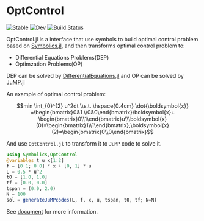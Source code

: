 # OptControl

[![Stable](https://img.shields.io/badge/docs-stable-blue.svg)](https://jake484.github.io/OptControl.jl/stable)
[![Dev](https://img.shields.io/badge/docs-dev-blue.svg)](https://jake484.github.io/OptControl.jl/dev)
[![Build Status](https://ci.appveyor.com/api/projects/status/github/jake484/OptControl.jl?svg=true)](https://ci.appveyor.com/project/jake484/OptControl-jl)

OptControl.jl is a interface that use symbols to build optimal control problem based on [Symbolics.jl](https://symbolics.juliasymbolics.org/dev/), and then transforms optimal control problem to:

* Differential Equations Problems(DEP)
* Optimzation Problems(OP)

DEP can be solved by [DifferentialEquations.jl](https://diffeq.sciml.ai/dev/) and OP can be solved by [JuMP.jl](https://jump.dev/JuMP.jl/stable/)

An example of optimal control problem:

```math
min \int_{0}^{2} u^2dt \\s.t. \hspace{0.4cm} \dot{\boldsymbol{x}} =\begin{bmatrix}0&1 \\0&0\end{bmatrix}\boldsymbol{x}+ \begin{bmatrix}0\\1\end{bmatrix}u\\\boldsymbol{x}(0)=\begin{bmatrix}1\\1\end{bmatrix},\boldsymbol{x}(2)=\begin{bmatrix}0\\0\end{bmatrix}
```

And use `OptControl.jl` to transform it to `JuMP` code to solve it.

```julia
using Symbolics,OptControl
@variables t u x[1:2]
f = [0 1; 0 0] * x + [0, 1] * u
L = 0.5 * u^2
t0 = [1.0, 1.0]
tf = [0.0, 0.0]
tspan = (0.0, 2.0)
N = 100
sol = generateJuMPcodes(L, f, x, u, tspan, t0, tf; N=N)
```

See [document](https://jake484.github.io/OptControl.jl/dev) for more information.

